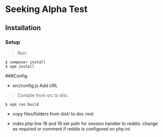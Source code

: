 # Seeking Alpha Test

## Installation

### Setup

> Run:

```shell
$ composer install
$ npm install
```

###Config

- src/config.js Add URL

> Compile from src to dist.

```shell
$ npm run build
```

- copy files/folders from dist/  to doc root

- index.php line 18 and 19 set path for session handler to reddis. change as required or comment if reddis is configored on php.ini


